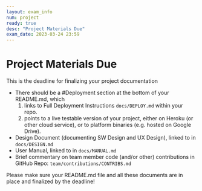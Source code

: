 ```yaml
---
layout: exam_info
num: project
ready: true
desc: "Project Materials Due"
exam_date: 2023-03-24 23:59
---
```


# Project Materials Due

This is the deadline for finalizing your project documentation
* There should be a #Deployment section at the bottom of your README.md, which 
    1. links to Full Deployment Instructions `docs/DEPLOY.md` within your repo.    
    2. points to a live testable version of your project, either on Heroku (or other cloud service), or to platform binaries (e.g. hosted on Google Drive).
* Design Document (documenting SW Design and UX Design), linked to in `docs/DESIGN.md`
* User Manual, linked to in `docs/MANUAL.md` 
* Brief commentary on team member code (and/or other) contributions in GitHub Repo: `team/contributions/CONTRIBS.md`


Please make sure your README.md file and all these documents are in place and finalized by the deadline!


